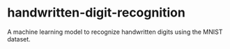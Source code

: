 # handwritten-digit-recognition
A machine learning model to recognize handwritten digits using the MNIST dataset.
